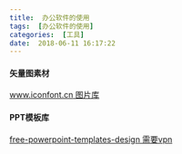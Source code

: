 ```yaml
---
title:  办公软件的使用
tags:  [办公软件的使用]
categories:  [工具]
date:  2018-06-11 16:17:22
---
```




#### 矢量图素材

[www.iconfont.cn 图片库](https://www.iconfont.cn/?spm=a313x.7781069.1998910419.d4d0a486a)


#### PPT模板库 
[free-powerpoint-templates-design 需要vpn](https://www.free-powerpoint-templates-design.com/clean-energy-powerpoint-templates/)  
